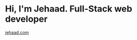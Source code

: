 # Hi, I'm Jehaad. Full-Stack web developer
<a href="https://jehaad.com" target="_blank">jehaad.com</a>
